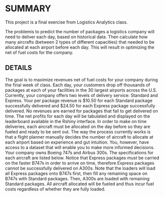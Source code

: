# SUMMARY
This project is a final exercise from Logistics Analytics class. 

The problemis to predict the number of packages a logistics company will need to deliver each day, based on historical data. 
Then calculate how many aircrafts (between 2 types of different capacities) that needed to be allocated at each airport before each day. This will result in optimizing the net of fuel costs for the company.

## DETAILS
The goal is to maximize revenues net of fuel costs for your company during the final week of class. 
Each day, your customers drop off thousands of packages at each of your facilities in the 30 largest airports across the U.S. 
Currently, your company offers two levels of delivery service: Standard and Express. Your per package revenue is $10.50 for each Standard package successfully delivered and $24.50 for each Express package successfully delivered. No revenues are earned for packages that fail to get delivered on time.
The net profits for each day will be tabulated and displayed on the leaderboard available in the Rshiny interface.
In order to make on time deliveries, each aircraft must be allocated on the day before so they are fueled and ready to be sent out. The way the process currently works is that a flight planner manually decides the number of aircraft to allocate at each airport based on experience and gut intuition. You, however, have access to a dataset that will enable you to make more informed decisions.
Your company owns Boeing 747s and Airbus 300s. The specifications for each aircraft are listed below. Notice that Express packages must be carried on the faster B747s in order to arrive on time, therefore Express packages cannot be successfully delivered on A300s.
Note that the loaders will load all Express packages onto B747s first, then fill any remaining space on B747s with Standard packages. Then, A300s are loaded with remaining Standard packages. All aircraft allocated will be fueled and thus incur fuel costs regardless of whether they are fully loaded.
